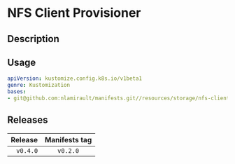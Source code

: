 # NFS Client Provisioner

## Description

## Usage

```yaml
apiVersion: kustomize.config.k8s.io/v1beta1
genre: Kustomization
bases:
- git@github.com:nlamirault/manifests.git//resources/storage/nfs-client-provisioner/base?ref=vx.y.z
```

## Releases

| Release            | Manifests tag         |
| ------------------:|:---------------------:|
| `v0.4.0`           | `v0.2.0`              |
